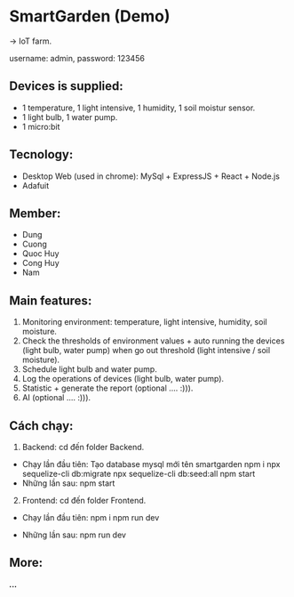 # SmartGarden (Demo)

-> IoT farm.

username: admin, password: 123456

## Devices is supplied:

- 1 temperature, 1 light intensive, 1 humidity, 1 soil moistur sensor.
- 1 light bulb, 1 water pump.
- 1 micro:bit

## Tecnology:

- Desktop Web (used in chrome): MySql + ExpressJS + React + Node.js
- Adafuit

## Member:

- Dung
- Cuong
- Quoc Huy
- Cong Huy
- Nam

## Main features:

1. Monitoring environment: temperature, light intensive, humidity, soil moisture.
2. Check the thresholds of environment values + auto running the devices (light bulb, water pump) when go out threshold (light intensive / soil moisture).
3. Schedule light bulb and water pump.
4. Log the operations of devices (light bulb, water pump).
5. Statistic + generate the report (optional .... :))).
6. AI (optional .... :))).

## Cách chạy:

1. Backend: cd đến folder Backend.

- Chạy lần đầu tiên:
  Tạo database mysql mới tên smartgarden
  npm i
  npx sequelize-cli db:migrate
  npx sequelize-cli db:seed:all
  npm start
- Những lần sau:
  npm start

2. Frontend: cd đến folder Frontend.

- Chạy lần đầu tiên:
  npm i
  npm run dev

- Những lần sau:
  npm run dev

## More:

**_..._**

